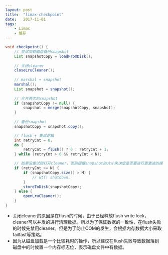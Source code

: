```yaml
---
layout: post
title:  "limax-checkpoint"
date:   2017-11-01
tags:
    - Limax
    - 缓存
---
```


```java
void checkpoint() {
    // 尝试加载磁盘备份snapshot
	List snapshotCopy = loadFromDisk();
	
	// 关闭cleaner
	closeLruCleaner();
	
	// marshal + snapshot
	marshal();
	List snapshot = snapshot();
	
	// 合并两次的snapshot
	if (snapshotCopy != null) {
		snapshot = merge(snapshotCopy, snapshot);
	}
	
	// 备份snapshot
	snapshotCopy = snapshot.copy();

	// flush + 重试逻辑
	int retryCnt = 0;
	do {
		retryCnt = flush() ? 0 : retryCnt + 1;
	} while (retryCnt > 0 && retryCnt < N);

	// 如果没重试则打开cleaner，否则根据snapshot的大小来决定是否要进行更激进的操作。
	if (retryCnt >= N) {
		if (snapshotCopy.size() > M) {
			// wtf! shutdown.
		}
		storeToDisk(snapshotCopy);
	} else {
		openLruCleaner();
	}
}
```

* 关闭cleaner的原因是在flush的时候，由于已经释放flush write lock，cleaner可以并发的进行清理数据。所以为了保证数据的一致性，在flush失败的时候先禁用cleaner。但是为了防止OOM的发生，会根据内存数据大小采取failfast等策略。
* 因为从磁盘加载是一个比较耗时的操作，所以建议在flush失败导致数据落到磁盘中的时候置一个内存标志位，表示磁盘文件中有数据。